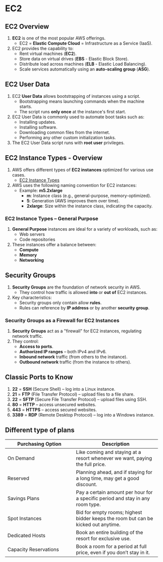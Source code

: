# EC2

## EC2 Overview

1. **EC2** is one of the most popular AWS offerings.
   * EC2 = **Elastic Compute Cloud** = Infrastructure as a Service (IaaS).
2. EC2 provides the capability to:
   * Rent virtual machines (**EC2**).
   * Store data on virtual drives (**EBS** - Elastic Block Store).
   * Distribute load across machines (**ELB** - Elastic Load Balancing).
   * Scale services automatically using an **auto-scaling group** (**ASG**).

## EC2 User Data

1. EC2 **User Data** allows bootstrapping of instances using a script.
   * Bootstrapping means launching commands when the machine starts.
   * The script runs **only once** at the instance's first start.
2. EC2 User Data is commonly used to automate boot tasks such as:
   * Installing updates.
   * Installing software.
   * Downloading common files from the internet.
   * Performing any other custom initialization tasks.
3. The EC2 User Data script runs with **root user** privileges.

## EC2 Instance Types - Overview

1. AWS offers different types of **EC2 instances** optimized for various use cases.
   * [EC2 Instance Types](https://aws.amazon.com/ec2/instance-types/)
2. AWS uses the following naming convention for EC2 instances:
   * Example: **m5.2xlarge**
     * **m**: Instance class (e.g., general-purpose, memory-optimized).
     * **5**: Generation (AWS improves them over time).
     * **2xlarge**: Size within the instance class, indicating the capacity.

### EC2 Instance Types – General Purpose

1. **General Purpose** instances are ideal for a variety of workloads, such as:
   * Web servers
   * Code repositories
2. These instances offer a balance between:
   * **Compute**
   * **Memory**
   * **Networking**

## Security Groups

1. **Security Groups** are the foundation of network security in AWS.
   * They control how traffic is allowed **into** or **out of** EC2 instances.
2. Key characteristics:
   * Security groups only contain allow **rules**.
   * Rules can reference by **IP address** or by another **security group**.

### Security Groups as a Firewall for EC2 Instances

1. **Security Groups** act as a "firewall" for EC2 instances, regulating network traffic.
2. They control:
   * **Access to ports**.
   * **Authorized IP ranges** – both IPv4 and IPv6.
   * **Inbound network** traffic (from others to the instance).
   * **Outbound network** traffic (from the instance to others).

## Classic Ports to Know

1. **22** = **SSH** (Secure Shell) – log into a Linux instance.
2. **21** = **FTP** (File Transfer Protocol) – upload files to a file share.
3. **22** = **SFTP** (Secure File Transfer Protocol) – upload files using SSH.
4. **80** = **HTTP** – access unsecured websites.
5. **443** = **HTTPS** – access secured websites.
6. **3389** = **RDP** (Remote Desktop Protocol) – log into a Windows instance.

## Different type of plans

<table><thead><tr><th width="210">Purchasing Option</th><th>Description</th></tr></thead><tbody><tr><td>On Demand</td><td>Like coming and staying at a resort whenever we want, paying the full price.</td></tr><tr><td>Reserved</td><td>Planning ahead, and if staying for a long time, may get a good discount.</td></tr><tr><td>Savings Plans</td><td>Pay a certain amount per hour for a specific period and stay in any room type.</td></tr><tr><td>Spot Instances</td><td>Bid for empty rooms; highest bidder keeps the room but can be kicked out anytime.</td></tr><tr><td>Dedicated Hosts</td><td>Book an entire building of the resort for exclusive use.</td></tr><tr><td>Capacity Reservations</td><td>Book a room for a period at full price, even if you don’t stay in it.</td></tr></tbody></table>
